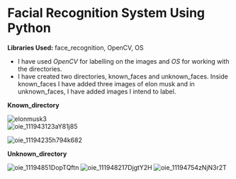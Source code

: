 # Facial Recognition System Using Python

**Libraries Used:** face_recognition, OpenCV, OS

- I have used _OpenCV_ for labelling on the images and _OS_ for working with the directories.
- I have created two directories, known_faces and unknown_faces. Inside known_faces I have added three images of elon musk and in unknown_faces, I have added images I intend to label.

**Known_directory**

![elonmusk3](https://user-images.githubusercontent.com/84052591/132956386-49e7ab9b-14f3-4ebb-9254-50de124aa6ba.jpeg)
<br/>
![oie_111943123aY81j85](https://user-images.githubusercontent.com/84052591/132956588-44cfded6-8321-4a5a-a787-a892cf77e038.jpg)

![oie_11194235h794k682](https://user-images.githubusercontent.com/84052591/132956594-da03f170-689a-4618-a821-047b842c11ac.jpg)

**Unknown_directory**

![oie_11194851DopTQftn](https://user-images.githubusercontent.com/84052591/132956747-b53f9ca0-53ef-41d0-b764-2b9f36acae32.jpg)
![oie_111948217DjgtY2H](https://user-images.githubusercontent.com/84052591/132956754-f89204d8-5881-4b3e-98cb-f5eb84fd2822.jpg)
![oie_11194754zNjN3r2T](https://user-images.githubusercontent.com/84052591/132956757-ca0f33cd-b9ca-4d5a-90de-e70718b0498f.png)


